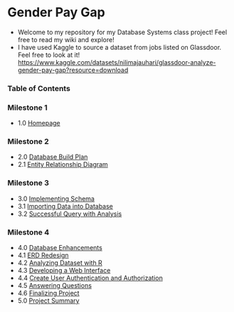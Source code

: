 # Gender Pay Gap
* Welcome to my repository for my Database Systems class project! Feel free to read my wiki and explore!
* I have used Kaggle to source a dataset from jobs listed on Glassdoor. Feel free to look at it! https://www.kaggle.com/datasets/nilimajauhari/glassdoor-analyze-gender-pay-gap?resource=download

### Table of Contents

### Milestone 1
- 1.0 [Homepage](https://github.com/mattkimtx/gender_pay_gap/wiki/1.0-Homepage)

### Milestone 2
- 2.0 [Database Build Plan](https://github.com/mattkimtx/gender_pay_gap/wiki/2.0-Database-Build-Plan)
- 2.1 [Entity Relationship Diagram](https://github.com/mattkimtx/gender_pay_gap/wiki/2.1-Entity-Relationship-Diagram)

### Milestone 3
- 3.0 [Implementing Schema](https://github.com/mattkimtx/gender_pay_gap/wiki/3.0-Implementing-Schema)
- 3.1 [Importing Data into Database](https://github.com/mattkimtx/gender_pay_gap/wiki/3.1-Importing-Data-into-Database)
- 3.2 [Successful Query with Analysis](https://github.com/mattkimtx/gender_pay_gap/wiki/3.2-Successful-Query-with-Analysis)

### Milestone 4
- 4.0 [Database Enhancements](https://github.com/mattkimtx/gender_pay_gap/wiki/4.0-Database-Enhancements)
- 4.1 [ERD Redesign](https://github.com/mattkimtx/gender_pay_gap/wiki/4.1-ERD-Redesign)
- 4.2 [Analyzing Dataset with R](https://github.com/mattkimtx/gender_pay_gap/wiki/4.2-Analyzing-Dataset-with-R)
- 4.3 [Developing a Web Interface](https://github.com/mattkimtx/gender_pay_gap/wiki/4.3-Developing-a-Web-Interface)
- 4.4 [Create User Authentication and Authorization](https://github.com/mattkimtx/gender_pay_gap/wiki/4.4-Create-User-Authentications-and-Authorization)
- 4.5 [Answering Questions](https://github.com/mattkimtx/gender_pay_gap/wiki/4.5-Answering-Questions)
- 4.6 [Finalizing Project](https://github.com/mattkimtx/gender_pay_gap/wiki/4.6-Finalizing-Project)
- 5.0 [Project Summary](https://github.com/mattkimtx/gender_pay_gap/wiki/5.0-Project-Summary)
